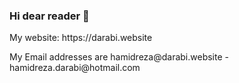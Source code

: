 ### Hi dear reader 👋
<p> My website: https://darabi.website </p>
<p> My Email addresses are hamidreza@darabi.website - hamidreza.darabi@hotmail.com </p>

<!--
**H4mid2019/H4mid2019** is a ✨ _special_ ✨ repository because its `README.md` (this file) appears on your GitHub profile.


Here are some ideas to get you started:

- 🔭 I’m currently working on ...
- 🌱 I’m currently learning ...
- 👯 I’m looking to collaborate on ...
- 🤔 I’m looking for help with ...
- 💬 Ask me about ...
- 📫 How to reach me: ...
- 😄 Pronouns: ...
- ⚡ Fun fact: ...
-->
